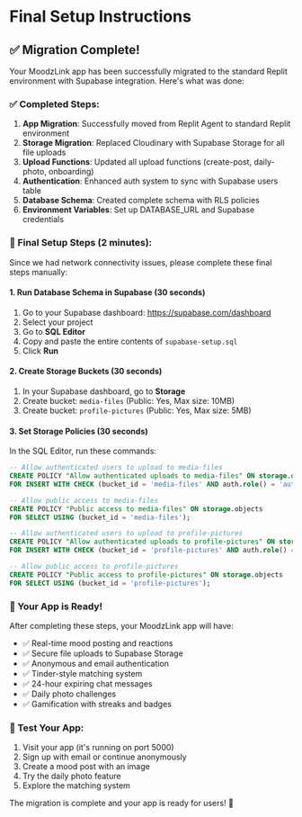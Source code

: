 # Final Setup Instructions

## ✅ Migration Complete!

Your MoodzLink app has been successfully migrated to the standard Replit environment with Supabase integration. Here's what was done:

### ✅ Completed Steps:
1. **App Migration**: Successfully moved from Replit Agent to standard Replit environment
2. **Storage Migration**: Replaced Cloudinary with Supabase Storage for all file uploads
3. **Upload Functions**: Updated all upload functions (create-post, daily-photo, onboarding)
4. **Authentication**: Enhanced auth system to sync with Supabase users table
5. **Database Schema**: Created complete schema with RLS policies
6. **Environment Variables**: Set up DATABASE_URL and Supabase credentials

### 🔧 Final Setup Steps (2 minutes):

Since we had network connectivity issues, please complete these final steps manually:

#### 1. Run Database Schema in Supabase (30 seconds)
1. Go to your Supabase dashboard: https://supabase.com/dashboard
2. Select your project
3. Go to **SQL Editor**
4. Copy and paste the entire contents of `supabase-setup.sql` 
5. Click **Run**

#### 2. Create Storage Buckets (30 seconds)
1. In your Supabase dashboard, go to **Storage**
2. Create bucket: `media-files` (Public: Yes, Max size: 10MB)
3. Create bucket: `profile-pictures` (Public: Yes, Max size: 5MB)

#### 3. Set Storage Policies (30 seconds)
In the SQL Editor, run these commands:

```sql
-- Allow authenticated users to upload to media-files
CREATE POLICY "Allow authenticated uploads to media-files" ON storage.objects
FOR INSERT WITH CHECK (bucket_id = 'media-files' AND auth.role() = 'authenticated');

-- Allow public access to media-files
CREATE POLICY "Public access to media-files" ON storage.objects
FOR SELECT USING (bucket_id = 'media-files');

-- Allow authenticated users to upload to profile-pictures
CREATE POLICY "Allow authenticated uploads to profile-pictures" ON storage.objects
FOR INSERT WITH CHECK (bucket_id = 'profile-pictures' AND auth.role() = 'authenticated');

-- Allow public access to profile-pictures
CREATE POLICY "Public access to profile-pictures" ON storage.objects
FOR SELECT USING (bucket_id = 'profile-pictures');
```

### 🚀 Your App is Ready!

After completing these steps, your MoodzLink app will have:
- ✅ Real-time mood posting and reactions
- ✅ Secure file uploads to Supabase Storage
- ✅ Anonymous and email authentication
- ✅ Tinder-style matching system
- ✅ 24-hour expiring chat messages
- ✅ Daily photo challenges
- ✅ Gamification with streaks and badges

### 📱 Test Your App:
1. Visit your app (it's running on port 5000)
2. Sign up with email or continue anonymously
3. Create a mood post with an image
4. Try the daily photo feature
5. Explore the matching system

The migration is complete and your app is ready for users! 🎉